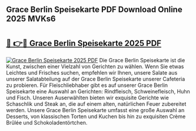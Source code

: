 ## Grace Berlin Speisekarte PDF Download Online 2025 MVKs6

# <h2><a href="http://gc8er9h.nevu.top/?p=Grace+Berlin+Speisekarte">🔗 👉🔴 Grace Berlin Speisekarte 2025 PDF</a></h2>

[![Grace Berlin Speisekarte 2025 PDF](https://i.imgur.com/dBaPXMq.png)](http://gc8er9h.nevu.top/?p=Grace+Berlin+Speisekarte)
Die Grace Berlin Speisekarte ist die Kunst, zwischen einer Vielzahl von Gerichten zu wählen. Wenn Sie etwas Leichtes und Frisches suchen, empfehlen wir Ihnen, unsere Salate aus unserer Salatabteilung auf der Grace Berlin Speisekarte unserer Cafeteria zu probieren. Für Fleischliebhaber gibt es auf unserer Grace Berlin Speisekarte eine Auswahl an Gerichten: Rindfleisch, Schweinefleisch, Huhn und Fisch. Unseren Auserwählten bieten wir exquisite Gerichte wie Schaschlik und Steak an, die auf einem alten, natürlichen Feuer zubereitet werden. Unsere Grace Berlin Speisekarte umfasst eine große Auswahl an Desserts, von klassischen Torten und Kuchen bis hin zu exquisiten Crème Brûlée und Schokoladentörtchen.
